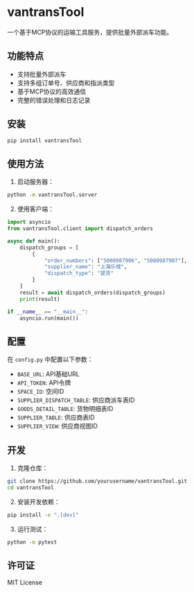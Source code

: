 # vantransTool

一个基于MCP协议的运输工具服务，提供批量外部派车功能。

## 功能特点

- 支持批量外部派车
- 支持多组订单号、供应商和指派类型
- 基于MCP协议的高效通信
- 完整的错误处理和日志记录

## 安装

```bash
pip install vantransTool
```

## 使用方法

1. 启动服务器：

```bash
python -m vantransTool.server
```

2. 使用客户端：

```python
import asyncio
from vantransTool.client import dispatch_orders

async def main():
    dispatch_groups = [
        {
            "order_numbers": ["5000987906", "5000987907"],
            "supplier_name": "上海乐增",
            "dispatch_type": "提货"
        }
    ]
    result = await dispatch_orders(dispatch_groups)
    print(result)

if __name__ == "__main__":
    asyncio.run(main())
```

## 配置

在 `config.py` 中配置以下参数：

- `BASE_URL`: API基础URL
- `API_TOKEN`: API令牌
- `SPACE_ID`: 空间ID
- `SUPPLIER_DISPATCH_TABLE`: 供应商派车表ID
- `GOODS_DETAIL_TABLE`: 货物明细表ID
- `SUPPLIER_TABLE`: 供应商表ID
- `SUPPLIER_VIEW`: 供应商视图ID

## 开发

1. 克隆仓库：

```bash
git clone https://github.com/yourusername/vantransTool.git
cd vantransTool
```

2. 安装开发依赖：

```bash
pip install -e ".[dev]"
```

3. 运行测试：

```bash
python -m pytest
```

## 许可证

MIT License 